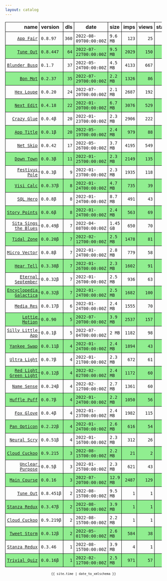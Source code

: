 ```yaml
---
layout: catalog
---
```


<style>
table {
    border-collapse: collapse;
}

td, th {
    border: 1px solid black;
    white-space: nowrap;
}

th, td {
    padding: 5px;
}

tr:nth-child(even) {
    background-color: Lightgreen;
}
</style>

| name | version | dls | date | size | imps | views | stars | issues | category |
| ---: | :------ | --: | ---- | :--- | ---: | ----: | -----:| -----: | :------- |
| [``App Fair``](https://appfair.app) | ``0.8.97`` | `360` | `2022-08-09T00:00:00Z` | `9.6 MB` | `123` | `25` | `27` | [``6``](https://github.com/App-Fair/App/issues) |  |
| [``Tune Out``](https://Tune-Out.github.io/App/) | ``0.8.447`` | `64` | `2022-07-22T00:00:00Z` | `9.5 MB` | `2029` | `150` | `1` | `0` |  |
| [``Blunder Busq``](https://www.blunderbusq.app) | ``0.1.7`` | `37` | `2022-05-24T00:00:00Z` | `4.5 MB` | `4133` | `667` | `1` | `0` |  |
| [``Bon Mot``](https://Bon-Mot.github.io/App/) | ``0.2.37`` | `35` | `2022-07-29T00:00:00Z` | `2.2 MB` | `1326` | `86` | `1` | `0` |  |
| [``Hex Loupe``](https://Hex-Loupe.github.io/App/) | ``0.0.20`` | `24` | `2022-07-20T00:00:00Z` | `2.1 MB` | `2687` | `192` | `0` | `0` |  |
| [``Next Edit``](https://Next-Edit.github.io/App/) | ``0.4.18`` | `22` | `2022-01-20T00:00:00Z` | `6.7 MB` | `3076` | `529` | `0` | `0` |  |
| [``Crazy Glue``](https://Crazy-Glue.github.io/App/) | ``0.0.4β`` | `20` | `2022-01-23T00:00:00Z` | `2.3 MB` | `2906` | `222` | `0` | `0` |  |
| [``App Title``](https://App-Title.github.io/App/) | ``0.0.1β`` | `20` | `2022-05-19T00:00:00Z` | `2.4 MB` | `979` | `88` | `0` | `0` |  |
| [``Net Skip``](https://Net-Skip.github.io/App/) | ``0.0.42`` | `17` | `2022-05-26T00:00:00Z` | `3.7 MB` | `4195` | `549` | `0` | `0` |  |
| [``Down Town``](https://Down-Town.github.io/App/) | ``0.0.3β`` | `11` | `2022-01-25T00:00:00Z` | `2.3 MB` | `2149` | `135` | `0` | `0` |  |
| [``Festivus Pole``](https://Festivus-Pole.github.io/App/) | ``0.0.3β`` | `9` | `2022-01-23T00:00:00Z` | `2.3 MB` | `1935` | `118` | `0` | `0` |  |
| [``Visi Calc``](https://Visi-Calc.github.io/App/) | ``0.0.37β`` | `8` | `2022-01-24T00:00:00Z` | `4.7 MB` | `735` | `39` | `0` | `0` |  |
| [``SQL Hero``](https://SQL-Hero.github.io/App/) | ``0.0.8β`` | `8` | `2022-01-24T00:00:00Z` | `8.7 MB` | `491` | `43` | `0` | `0` |  |
| [``Story Points``](https://Story-Points.github.io/App/) | ``0.0.6β`` | `8` | `2022-01-24T00:00:00Z` | `2.4 MB` | `563` | `69` | `0` | `0` |  |
| [``Sita Sings the Blues``](https://Sita-Sings-the-Blues.github.io/App/) | ``0.0.49β`` | `7` | `2022-04-08T00:00:00Z` | `1.45 GB` | `650` | `70` | `0` | `0` |  |
| [``Tidal Zone``](https://Tidal-Zone.github.io/App/) | ``0.0.20β`` | `7` | `2022-02-12T00:00:00Z` | `2.5 MB` | `1478` | `81` | `0` | `0` |  |
| [``Micro Vector``](https://Micro-Vector.github.io/App/) | ``0.0.8β`` | `7` | `2022-01-24T00:00:00Z` | `2.8 MB` | `779` | `58` | `0` | `0` |  |
| [``Hear Tell``](https://Hear-Tell.github.io/App/) | ``0.3.38β`` | `7` | `2022-01-26T00:00:00Z` | `2.3 MB` | `1602` | `91` | `0` | `0` |  |
| [``Eternal September``](https://Eternal-September.github.io/App/) | ``0.0.32β`` | `7` | `2022-01-26T00:00:00Z` | `2.5 MB` | `936` | `63` | `0` | `0` |  |
| [``Encyclopedia Galactica``](https://Encyclopedia-Galactica.github.io/App/) | ``0.0.32β`` | `7` | `2022-01-24T00:00:00Z` | `2.5 MB` | `1682` | `100` | `0` | `0` |  |
| [``Media Res``](https://Media-Res.github.io/App/) | ``0.0.17β`` | `6` | `2022-01-24T00:00:00Z` | `2.4 MB` | `1555` | `70` | `0` | `0` |  |
| [``Lottie Motion``](https://Lottie-Motion.github.io/App/) | ``0.0.90`` | `5` | `2022-07-20T00:00:00Z` | `3.9 MB` | `2537` | `157` | `0` | `0` |  |
| [``Silly Little App``](https://Silly-Little-App.github.io/App/) | ``0.0.1β`` | `5` | `2022-07-04T00:00:00Z` | `2 MB` | `1182` | `98` | `0` | `0` |  |
| [``Yankee Swap``](https://Yankee-Swap.github.io/App/) | ``0.0.11β`` | `4` | `2022-01-24T00:00:00Z` | `2.4 MB` | `1894` | `43` | `0` | `0` |  |
| [``Ultra Light``](https://Ultra-Light.github.io/App/) | ``0.0.7β`` | `4` | `2022-01-21T00:00:00Z` | `2.3 MB` | `672` | `61` | `0` | `0` |  |
| [``Red Light Green Light``](https://Red-Light-Green-Light.github.io/App/) | ``0.0.12β`` | `4` | `2022-02-02T00:00:00Z` | `2.4 MB` | `1172` | `60` | `0` | `0` |  |
| [``Name Sense``](https://Name-Sense.github.io/App/) | ``0.0.24β`` | `4` | `2022-02-12T00:00:00Z` | `2.7 MB` | `1361` | `60` | `0` | `0` |  |
| [``Huffle Puff``](https://Huffle-Puff.github.io/App/) | ``0.0.7β`` | `4` | `2022-01-24T00:00:00Z` | `2.2 MB` | `1050` | `56` | `0` | `0` |  |
| [``Fox Glove``](https://Fox-Glove.github.io/App/) | ``0.0.4β`` | `4` | `2022-01-23T00:00:00Z` | `2.4 MB` | `1982` | `115` | `0` | `0` |  |
| [``Pan Opticon``](https://Pan-Opticon.github.io/App/) | ``0.2.22β`` | `4` | `2022-01-24T00:00:00Z` | `2.6 MB` | `616` | `54` | `0` | `0` |  |
| [``Neural Scry``](https://Neural-Scry.github.io/App/) | ``0.0.51β`` | `4` | `2022-01-16T00:00:00Z` | `2.3 MB` | `312` | `26` | `0` | `0` |  |
| [``Cloud Cuckoo``](https://Cloud-Cuckoo.github.io/App/) | ``0.9.215`` | `3` | `2022-08-15T00:00:00Z` | `2.2 MB` | `21` | `2` | `1` | `0` |  |
| [``Unclear Purpose``](https://Unclear-Purpose.github.io/App/) | ``0.0.5β`` | `3` | `2022-01-25T00:00:00Z` | `2.3 MB` | `621` | `43` | `0` | `0` |  |
| [``Main Course``](https://Main-Course.github.io/App/) | ``0.0.16`` | `3` | `2022-07-20T00:00:00Z` | `12.9 MB` | `2487` | `129` | `0` | `0` |  |
| [``Tune Out``](https://Tune-Out.github.io/App/) | ``0.8.451β`` | `2` | `2022-08-15T00:00:00Z` | `9.5 MB` | `1` | `1` | `1` | `0` |  |
| [``Stanza Redux``](https://Stanza-Redux.github.io/App/) | ``0.3.47β`` | `2` | `2022-08-15T00:00:00Z` | `3.9 MB` | `1` | `1` | `1` | `0` |  |
| [``Cloud Cuckoo``](https://Cloud-Cuckoo.github.io/App/) | ``0.9.219β`` | `2` | `2022-08-15T00:00:00Z` | `2.2 MB` | `1` | `1` | `1` | `0` |  |
| [``Tweet Storm``](https://Tweet-Storm.github.io/App/) | ``0.0.12β`` | `2` | `2022-05-01T00:00:00Z` | `2.6 MB` | `584` | `38` | `0` | `0` |  |
| [``Stanza Redux``](https://Stanza-Redux.github.io/App/) | ``0.3.46`` | `1` | `2022-08-15T00:00:00Z` | `3.9 MB` | `4` | `1` | `1` | `0` |  |
| [``Trivial Quiz``](https://Trivial-Quiz.github.io/App/) | ``0.0.16β`` | `1` | `2022-02-12T00:00:00Z` | `2.5 MB` | `971` | `57` | `0` | `0` |  |

<center><small><code>{{ site.time | date_to_xmlschema }}</code></small></center>
